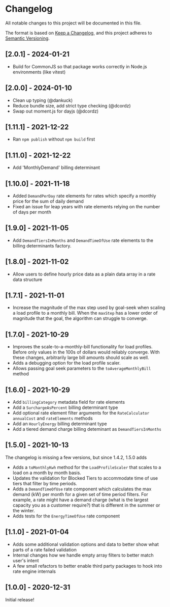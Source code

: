 # Changelog
All notable changes to this project will be documented in this file.

The format is based on [Keep a Changelog](https://keepachangelog.com/en/1.0.0/),
and this project adheres to [Semantic Versioning](https://semver.org/spec/v2.0.0.html).

## [2.0.1] - 2024-01-21

* Build for CommonJS so that package works correctly in Node.js environments (like vitest)

## [2.0.0] - 2024-01-10

* Clean up typing (@dankuck)
* Reduce bundle size, add strict type checking (@dcordz)
* Swap out moment.js for dayjs (@dcordz)

## [1.11.1] - 2021-12-22

* Ran `npm publish` without `npm build` first

## [1.11.0] - 2021-12-22

* Add 'MonthlyDemand' billing determinant

## [1.10.0] - 2021-11-18

* Added `DemandPerDay` rate elements for rates which specify a monthly price for the sum of daily demand
* Fixed an issue for leap years with rate elements relying on the number of days per month

## [1.9.0] - 2021-11-05

* Add `DemandTiersInMonths` and `DemandTimeOfUse` rate elements to the billing determinants factory.

## [1.8.0] - 2021-11-02

* Allow users to define hourly price data as a plain data array in a rate data structure 

## [1.7.1] - 2021-11-01

* Increase the magnitude of the max step used by goal-seek when scaling a load profile to a monthly bill. When the `maxStep` has a lower order of magnitude that the goal, the algorithm can struggle to converge.

## [1.7.0] - 2021-10-29

* Improves the scale-to-a-monthly-bill functionality for load profiles. Before only values in the 100s of dollars would reliably converge. With these changes, arbitrarily large bill amounts should scale as well.
* Adds a debugging option for the load profile scaler.
* Allows passing goal seek parameters to the `toAverageMonthlyBill` method

## [1.6.0] - 2021-10-29

* Add `billingCategory` metadata field for rate elements
* Add a `SurchargeAsPercent` billing determinant type
* Add optional rate element filter arguments for the `RateCalculator` `annualCost` and `rateElements` methods
* Add an `HourlyEnergy` billing determinant type
* Add a tiered demand charge billing deteminant as `DemandTiersInMonths`

## [1.5.0] - 2021-10-13

The changelog is missing a few versions, but since 1.4.2, 1.5.0 adds

* Adds a `toMonthlyKwh` method for the `LoadProfileScaler` that scales to a load on a month by month basis.
* Updates the validation for Blocked Tiers to accommodate time of use tiers that filter by time periods.
* Adds a `DemandTimeOfUse` rate component which calculates the max demand (kW) per month for a given set of time period filters. For example, a rate might have a demand charge (what is the largest capacity you as a customer require?) that is different in the summer or the winter.
* Adds tests for the `EnergyTimeOfUse` rate component

## [1.1.0] - 2021-01-04

* Adds some additional validation options and data to better show what parts of a rate failed validation
* Internal changes how we handle empty array filters to better match user's intent
* A few small refactors to better enable third party packages to hook into rate engine internals

## [1.0.0] - 2020-12-31

Initial release!
